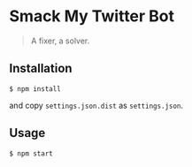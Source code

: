 # Smack My Twitter Bot

> A fixer, a solver.

## Installation

```console
$ npm install
```

and copy `settings.json.dist` as `settings.json`.

## Usage

```console
$ npm start
```
